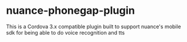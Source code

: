 nuance-phonegap-plugin
======================

This is a Cordova 3.x compatible plugin built to support nuance's mobile sdk for being able to do voice recognition and tts
